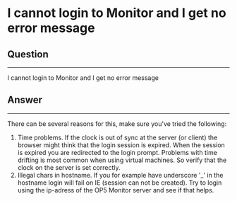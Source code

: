 # I cannot login to Monitor and I get no error message

## Question

* * * * *

I cannot login to Monitor and I get no error message

## Answer

* * * * *

There can be several reasons for this, make sure you've tried the following:

1. Time problems. If the clock is out of sync at the server (or client) the browser might think that the login session is expired. When the session is expired you are redirected to the login prompt. Problems with time drifting is most common when using virtual machines. So verify that the clock on the server is set correctly.
2. Illegal chars in hostname. If you for example have underscore '\_' in the hostname login will fail on IE (session can not be created). Try to login using the ip-adress of the OP5 Monitor server and see if that helps.
